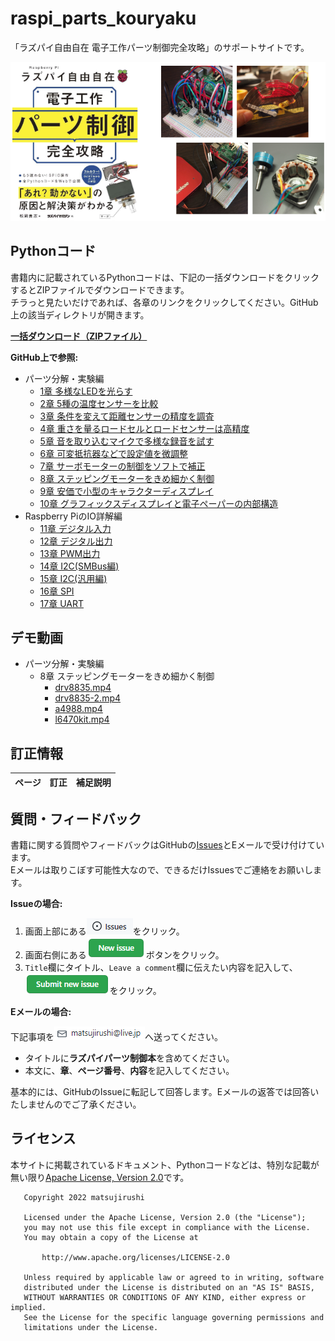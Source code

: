 ﻿# raspi_parts_kouryaku

「ラズパイ自由自在 電子工作パーツ制御完全攻略」のサポートサイトです。

<img src="media/1.png">

## Pythonコード

書籍内に記載されているPythonコードは、下記の一括ダウンロードをクリックするとZIPファイルでダウンロードできます。  
チラっと見たいだけであれば、各章のリンクをクリックしてください。GitHub上の該当ディレクトリが開きます。

**[一括ダウンロード（ZIPファイル）](https://github.com/matsujirushi/raspi_parts_kouryaku/archive/refs/heads/master.zip)**

**GitHub上で参照:**

* パーツ分解・実験編
  * [1章 多様なLEDを光らす](python/01)
  * [2章 5種の温度センサーを比較](python/02)
  * [3章 条件を変えて距離センサーの精度を調査](python/03)
  * [4章 重さを量るロードセルとロードセンサーは高精度](python/04)
  * [5章 音を取り込むマイクで多様な録音を試す](python/05)
  * [6章 可変抵抗器などで設定値を微調整](python/06)
  * [7章 サーボモーターの制御をソフトで補正](python/07)
  * [8章 ステッピングモーターをきめ細かく制御](python/08)
  * [9章 安価で小型のキャラクターディスプレイ](python/09)
  * [10章 グラフィックスディスプレイと電子ペーパーの内部構造](python/10)
* Raspberry PiのIO詳解編
  * [11章 デジタル入力](python/11)
  * [12章 デジタル出力](python/12)
  * [13章 PWM出力](python/13)
  * [14章 I2C(SMBus編)](python/14)
  * [15章 I2C(汎用編)](python/15)
  * [16章 SPI](python/16)
  * [17章 UART](python/17)

## デモ動画

* パーツ分解・実験編
  * 8章 ステッピングモーターをきめ細かく制御
    * [drv8835.mp4](https://youtu.be/fRgU5spVdbM)
    * [drv8835-2.mp4](https://youtu.be/qHraBlnQ2mE)
    * [a4988.mp4](https://youtu.be/PEcUD3OVFoM)
    * [l6470kit.mp4](https://youtu.be/wRkT1fEBPMc)

## 訂正情報

|ページ|訂正|補足説明|
|:--|:--|:--|

## 質問・フィードバック

書籍に関する質問やフィードバックはGitHubの[Issues](https://github.com/matsujirushi/raspi_parts_kouryaku/issues)とEメールで受け付けています。  
Eメールは取りこぼす可能性大なので、できるだけIssuesでご連絡をお願いします。

**Issueの場合:**

1. 画面上部にある![2](media/2.png)をクリック。
2. 画面右側にある![File](media/3.png)ボタンをクリック。
3. `Title`欄にタイトル、`Leave a comment`欄に伝えたい内容を記入して、![4](media/4.png)をクリック。

**Eメールの場合:**

下記事項を![5](media/5.png)へ送ってください。

* タイトルに**ラズパイパーツ制御本**を含めてください。
* 本文に、**章**、**ページ番号**、**内容**を記入してください。

基本的には、GitHubのIssueに転記して回答します。Eメールの返答では回答いたしませんのでご了承ください。

## ライセンス

本サイトに掲載されているドキュメント、Pythonコードなどは、特別な記載が無い限り[Apache License, Version 2.0](LICENSE.txt)です。

```
   Copyright 2022 matsujirushi

   Licensed under the Apache License, Version 2.0 (the "License");
   you may not use this file except in compliance with the License.
   You may obtain a copy of the License at

       http://www.apache.org/licenses/LICENSE-2.0

   Unless required by applicable law or agreed to in writing, software
   distributed under the License is distributed on an "AS IS" BASIS,
   WITHOUT WARRANTIES OR CONDITIONS OF ANY KIND, either express or implied.
   See the License for the specific language governing permissions and
   limitations under the License.
```